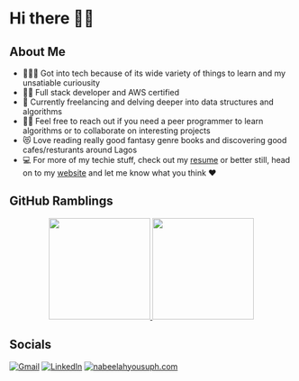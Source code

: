# Hi there 👋🏾

<!--
**NabeelahY/NabeelahY** is a ✨ _special_ ✨ repository because its `README.md` (this file) appears on your GitHub profile.

Here are some ideas to get you started:

- 🔭 I’m currently working on ...
- 🌱 I’m currently learning ...
- 👯 I’m looking to collaborate on ...
- 🤔 I’m looking for help with ...
- 💬 Ask me about ...
- 📫 How to reach me: ...
- 😄 Pronouns: ...
- ⚡ Fun fact: ...
-->
## About Me
- 👩🏾‍💻 Got into tech because of its wide variety of things to learn and my unsatiable curiousity
- 🧕🏽 Full stack developer and AWS certified 
- 🌱 Currently freelancing and delving deeper into data structures and algorithms
- 👯‍♀️ Feel free to reach out if you need a peer programmer to learn algorithms or to collaborate on interesting projects
- 😻 Love reading really good fantasy genre books and discovering good cafes/resturants around Lagos
- 💻 For more of my techie stuff, check out my [resume](https://docs.google.com/document/d/1CXBIXt-V3c1So7yRu10hqqHY6gbbKwxCbJWB5J35j38/edit?usp=sharing) or better still, head on to my [website](https://nabeelahyousuph.com/) and let me know what you think ♥️

## GitHub Ramblings
<p align="center">
<a href="https://github.com/NabeelahY">
  <img height="180em" src="https://github-readme-stats-eight-theta.vercel.app/api?username=NabeelahY&show_icons=true&theme=react&include_all_commits=true&count_private=true"/>
  <img height="180em" src="https://github-readme-stats-eight-theta.vercel.app/api/top-langs/?username=NabeelahY&layout=compact&langs_count=8&theme=react"/>
</a>
</p>

## Socials
[![Gmail](https://img.shields.io/badge/-GMAIL-D14836?style=for-the-badge&logo=gmail&logoColor=white)](mailto:nabeelahyousuph@gmail.com)
[![LinkedIn](https://img.shields.io/badge/-LINKEDIN-0077B5?style=for-the-badge&logo=linkedin&logoColor=white)](https://www.linkedin.com/in/nabeelah-yousuph/)
[![nabeelahyousuph.com](https://img.shields.io/badge/-NABEELAHYOUSUPH.COM-000000?style=for-the-badge&logo=react&logoColor=white)](https://www.nabeelahyousuph.com/)
